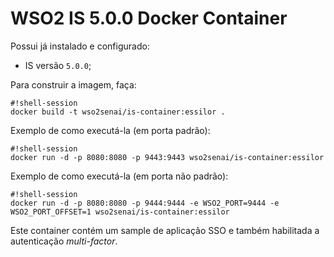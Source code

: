 # WSO2 IS 5.0.0 Docker Container

Possui já instalado e configurado:

* IS versão `5.0.0`;

Para construir a imagem, faça:

```
#!shell-session
docker build -t wso2senai/is-container:essilor .
```

Exemplo de como executá-la (em porta padrão):

```
#!shell-session
docker run -d -p 8080:8080 -p 9443:9443 wso2senai/is-container:essilor
```

Exemplo de como executá-la (em porta não padrão):

```
#!shell-session
docker run -d -p 8080:8080 -p 9444:9444 -e WSO2_PORT=9444 -e WSO2_PORT_OFFSET=1 wso2senai/is-container:essilor
```

Este container contém um sample de aplicação SSO e também habilitada a autenticação *multi-factor*.
